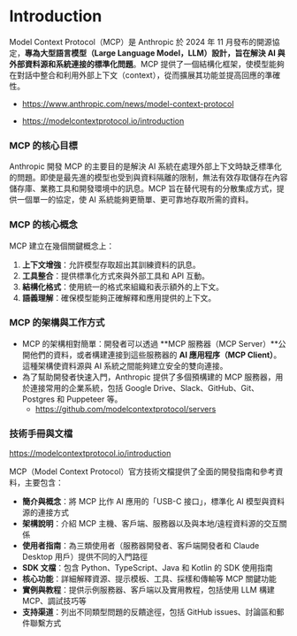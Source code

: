 # Introduction

Model Context Protocol（MCP）是 Anthropic 於 2024 年 11 月發布的開源協定，**專為大型語言模型（Large Language Model，LLM）設計，旨在解決 AI 與外部資料源和系統連接的標準化問題**。MCP 提供了一個結構化框架，使模型能夠在對話中整合和利用外部上下文（context），從而擴展其功能並提高回應的準確性。

- https://www.anthropic.com/news/model-context-protocol

- https://modelcontextprotocol.io/introduction

### MCP 的核心目標

Anthropic 開發 MCP 的主要目的是解決 AI 系統在處理外部上下文時缺乏標準化的問題。即使是最先進的模型也受到與資料隔離的限制，無法有效存取儲存在內容儲存庫、業務工具和開發環境中的訊息。MCP 旨在替代現有的分散集成方式，提供一個單一的協定，使 AI 系統能夠更簡單、更可靠地存取所需的資料。

### MCP 的核心概念

MCP 建立在幾個關鍵概念上：

1. **上下文增強**：允許模型存取超出其訓練資料的訊息。
2. **工具整合**：提供標準化方式來與外部工具和 API 互動。
3. **結構化格式**：使用統一的格式來組織和表示額外的上下文。
4. **語義理解**：確保模型能夠正確解釋和應用提供的上下文。

### MCP 的架構與工作方式

- MCP 的架構相對簡單：開發者可以透過 **MCP 服務器（MCP Server）**公開他們的資料，或者構建連接到這些服務器的 **AI 應用程序（MCP Client）**。這種架構使資料源與 AI 系統之間能夠建立安全的雙向連接。
- 為了幫助開發者快速入門，Anthropic 提供了多個預構建的 MCP 服務器，用於連接常用的企業系統，包括 Google Drive、Slack、GitHub、Git、Postgres 和 Puppeteer 等。
    - https://github.com/modelcontextprotocol/servers

### 技術手冊與文檔

https://modelcontextprotocol.io/introduction

MCP（Model Context Protocol）官方技術文檔提供了全面的開發指南和參考資料，主要包含：

- **簡介與概念**：將 MCP 比作 AI 應用的「USB-C 接口」，標準化 AI 模型與資料源的連接方式
- **架構說明**：介紹 MCP 主機、客戶端、服務器以及與本地/遠程資料源的交互關係
- **使用者指南**：為三類使用者（服務器開發者、客戶端開發者和 Claude Desktop 用戶）提供不同的入門路徑
- **SDK 文檔**：包含 Python、TypeScript、Java 和 Kotlin 的 SDK 使用指南
- **核心功能**：詳細解釋資源、提示模板、工具、採樣和傳輸等 MCP 關鍵功能
- **實例與教程**：提供示例服務器、客戶端以及實用教程，包括使用 LLM 構建 MCP、調試技巧等
- **支持渠道**：列出不同類型問題的反饋途徑，包括 GitHub issues、討論區和郵件聯繫方式